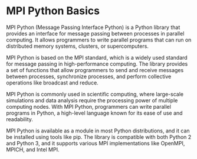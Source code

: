 # MPI Python Basics

MPI Python (Message Passing Interface Python) is a Python library that provides an interface for message passing between processes in parallel computing. It allows programmers to write parallel programs that can run on distributed memory systems, clusters, or supercomputers.

MPI Python is based on the MPI standard, which is a widely used standard for message passing in high-performance computing. The library provides a set of functions that allow programmers to send and receive messages between processes, synchronize processes, and perform collective operations like broadcast and reduce.

MPI Python is commonly used in scientific computing, where large-scale simulations and data analysis require the processing power of multiple computing nodes. With MPI Python, programmers can write parallel programs in Python, a high-level language known for its ease of use and readability.

MPI Python is available as a module in most Python distributions, and it can be installed using tools like pip. The library is compatible with both Python 2 and Python 3, and it supports various MPI implementations like OpenMPI, MPICH, and Intel MPI.





